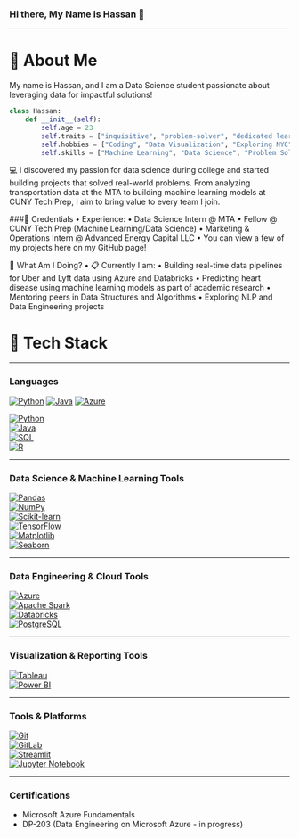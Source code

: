 ### Hi there, My Name is Hassan 👋

<hr>

# 📮 About Me

My name is Hassan, and I am a Data Science student passionate about leveraging data for impactful solutions!

```python
class Hassan:
    def __init__(self):
        self.age = 23
        self.traits = ["inquisitive", "problem-solver", "dedicated learner"]
        self.hobbies = ["Coding", "Data Visualization", "Exploring NYC"]
        self.skills = ["Machine Learning", "Data Science", "Problem Solving", "Data Engineering", "Data Analysis", "Statistical Modeling"]
```
💻 I discovered my passion for data science during college and started building projects that solved real-world problems. From analyzing transportation data at the MTA to building machine learning models at CUNY Tech Prep, I aim to bring value to every team I join.

###💼 Credentials
	•	Experience:
	•	Data Science Intern @ MTA
	•	Fellow @ CUNY Tech Prep (Machine Learning/Data Science)
	•	Marketing & Operations Intern @ Advanced Energy Capital LLC
	•	You can view a few of my projects here on my GitHub page!

📍 What Am I Doing?
	•	📋 Currently I am:
	•	Building real-time data pipelines for Uber and Lyft data using Azure and Databricks
	•	Predicting heart disease using machine learning models as part of academic research
	•	Mentoring peers in Data Structures and Algorithms
	•	Exploring NLP and Data Engineering projects



# 🚀 Tech Stack

---

### **Languages**


[![Python](https://skillicons.dev/icons?i=python&theme=dark)](https://skillicons.dev)
[![Java](https://skillicons.dev/icons?i=java&theme=dark)](https://skillicons.dev)
[![Azure](https://skillicons.dev/icons?i=azure&theme=dark)](https://skillicons.dev)

[![Python](https://skillicons.dev/icons?i=python&theme=dark)](https://skillicons.dev)  
[![Java](https://skillicons.dev/icons?i=java&theme=dark)](https://skillicons.dev)  
[![SQL](https://skillicons.dev/icons?i=mysql&theme=dark)](https://skillicons.dev)  
[![R](https://skillicons.dev/icons?i=r&theme=dark)](https://skillicons.dev)

---

### **Data Science & Machine Learning Tools**  
[![Pandas](https://skillicons.dev/icons?i=pandas&theme=dark)](https://skillicons.dev)  
[![NumPy](https://skillicons.dev/icons?i=numpy&theme=dark)](https://skillicons.dev)  
[![Scikit-learn](https://skillicons.dev/icons?i=scikit-learn&theme=dark)](https://skillicons.dev)  
[![TensorFlow](https://skillicons.dev/icons?i=tensorflow&theme=dark)](https://skillicons.dev)  
[![Matplotlib](https://skillicons.dev/icons?i=matplotlib&theme=dark)](https://skillicons.dev)  
[![Seaborn](https://skillicons.dev/icons?i=seaborn&theme=dark)](https://skillicons.dev)

---

### **Data Engineering & Cloud Tools**  
[![Azure](https://skillicons.dev/icons?i=azure&theme=dark)](https://skillicons.dev)  
[![Apache Spark](https://skillicons.dev/icons?i=apache&theme=dark)](https://skillicons.dev)  
[![Databricks](https://skillicons.dev/icons?i=databricks&theme=dark)](https://skillicons.dev)  
[![PostgreSQL](https://skillicons.dev/icons?i=postgres&theme=dark)](https://skillicons.dev)

---

### **Visualization & Reporting Tools**  
[![Tableau](https://skillicons.dev/icons?i=tableau&theme=dark)](https://skillicons.dev)  
[![Power BI](https://skillicons.dev/icons?i=powerbi&theme=dark)](https://skillicons.dev)

---

### **Tools & Platforms**  
[![Git](https://skillicons.dev/icons?i=git&theme=dark)](https://skillicons.dev)  
[![GitLab](https://skillicons.dev/icons?i=gitlab&theme=dark)](https://skillicons.dev)  
[![Streamlit](https://skillicons.dev/icons?i=streamlit&theme=dark)](https://skillicons.dev)  
[![Jupyter Notebook](https://skillicons.dev/icons?i=jupyter&theme=dark)](https://skillicons.dev)

---

### **Certifications**  
- Microsoft Azure Fundamentals  
- DP-203 (Data Engineering on Microsoft Azure - in progress)

